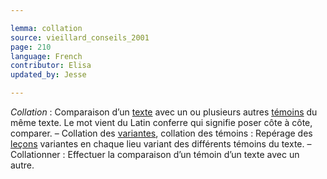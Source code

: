```yaml
---

lemma: collation
source: vieillard_conseils_2001
page: 210
language: French
contributor: Elisa
updated_by: Jesse

---
```

_Collation_ : Comparaison d’un [texte](text.html) avec un ou plusieurs autres [témoins](witness.html) du même texte. Le mot vient du Latin conferre qui signifie poser côte à côte, comparer. – Collation des [variantes](variant.html), collation des témoins : Repérage des [leçons](readingVariant.html) variantes en chaque lieu variant des différents témoins du texte.  – Collationner : Effectuer la comparaison d’un témoin d’un texte avec un autre.
